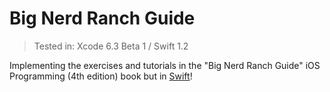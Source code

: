 # Big Nerd Ranch Guide

> Tested in: Xcode 6.3 Beta 1 / Swift 1.2

Implementing the exercises and tutorials in the "Big Nerd Ranch Guide" iOS
Programming (4th edition) book but in
[Swift](https://developer.apple.com/swift/)!
